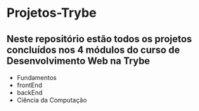 # Projetos-Trybe

## Neste repositório estão todos os projetos concluídos nos 4 módulos do curso de Desenvolvimento Web na Trybe

- Fundamentos
- frontEnd
- backEnd
- Ciência da Computação
